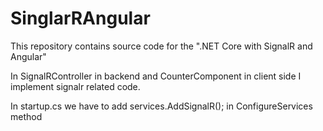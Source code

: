 # SinglarRAngular

This repository contains source code for the ".NET Core with SignalR and Angular"

In SignalRController in backend and CounterComponent in client side I implement signalr related code.

In startup.cs we have to add services.AddSignalR(); in ConfigureServices method
 
